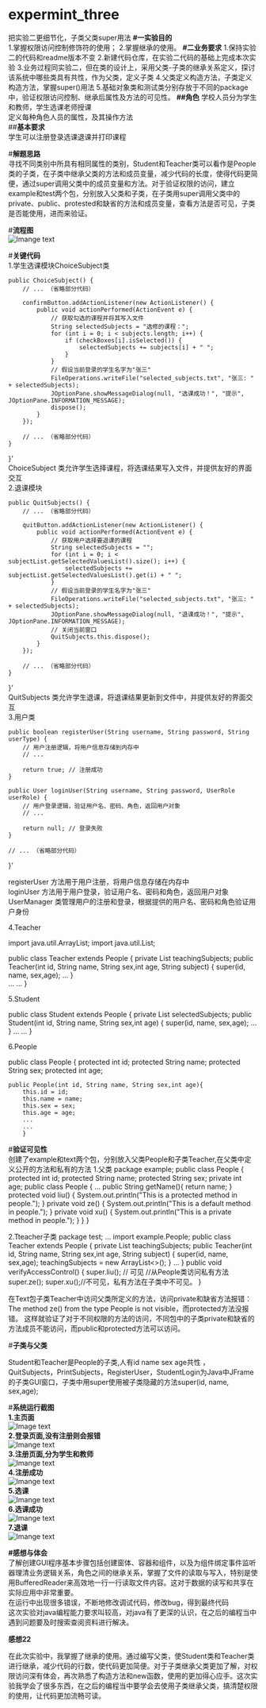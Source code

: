 # expermint_three
把实验二更细节化，子类父类super用法 
**#一实验目的**  
1.掌握权限访问控制修饰符的使用；
2.掌握继承的使用。
**#二业务要求**
1.保持实验二的代码和readme版本不变
2.新建代码仓库，在实验二代码的基础上完成本次实验
3.业务过程同实验二，但在类的设计上，采用父类-子类的继承关系定义，探讨该系统中哪些类具有共性，作为父类，定义子类
4.父类定义构造方法，子类定义构造方法，掌握super()用法
5.基础对象类和测试类分别存放于不同的package中，验证权限访问控制、继承后属性及方法的可见性。
**##角色**
学校人员分为学生和教师，学生选课老师授课  
定义每种角色人员的属性，及其操作方法  
##**基本要求**  
学生可以注册登录选课退课并打印课程

#**解题思路**   
寻找不同类别中所具有相同属性的类别，Student和Teacher类可以看作是People类的子类，在子类中继承父类的方法和成员变量，减少代码的长度，使得代码更简便，通过super调用父类中的成员变量和方法。对于验证权限的访问，建立example和test两个包，分别放入父类和子类，在子类用super调用父类中的private、public、protested和缺省的方法和成员变量，查看方法是否可见，子类是否能使用，进而来验证。

#**流程图**  
![Imange text](https://github.com/banber0/expermint_two/blob/main/%E6%B5%81%E7%A8%8B%E5%9B%BE.png)  


#**关键代码**  
1.学生选课模块ChoiceSubject类  

    public ChoiceSubject() {
        // ... （省略部分代码）

        confirmButton.addActionListener(new ActionListener() {
            public void actionPerformed(ActionEvent e) {
                // 获取勾选的课程并将其写入文件
                String selectedSubjects = "选修的课程：";
                for (int i = 0; i < subjects.length; i++) {
                    if (checkBoxes[i].isSelected()) {
                        selectedSubjects += subjects[i] + " ";
                    }
                }
                // 假设当前登录的学生名字为"张三"
                FileOperations.writeFile("selected_subjects.txt", "张三: " + selectedSubjects);
                JOptionPane.showMessageDialog(null, "选课成功！", "提示", JOptionPane.INFORMATION_MESSAGE);
                dispose();
            }
        });

        // ... （省略部分代码）
    }
}'  
ChoiceSubject 类允许学生选择课程，将选课结果写入文件，并提供友好的界面交互  
2.退课模块  

    public QuitSubjects() {
        // ... （省略部分代码）

        quitButton.addActionListener(new ActionListener() {
            public void actionPerformed(ActionEvent e) {
                // 获取用户选择要退课的课程
                String selectedSubjects = "";
                for (int i = 0; i < subjectList.getSelectedValuesList().size(); i++) {
                    selectedSubjects += subjectList.getSelectedValuesList().get(i) + " ";
                }
                // 假设当前登录的学生名字为"张三"
                FileOperations.writeFile("selected_subjects.txt", "张三: " + selectedSubjects);
                JOptionPane.showMessageDialog(null, "退课成功！", "提示", JOptionPane.INFORMATION_MESSAGE);
                // 关闭当前窗口
                QuitSubjects.this.dispose();
            }
        });

        // ... （省略部分代码）
    }
}'  
QuitSubjects 类允许学生退课，将退课结果更新到文件中，并提供友好的界面交互  
3.用户类  

    public boolean registerUser(String username, String password, String userType) {
        // 用户注册逻辑，将用户信息存储到内存中
        // ...

        return true; // 注册成功
    }

    public User loginUser(String username, String password, UserRole userRole) {
        // 用户登录逻辑，验证用户名、密码、角色，返回用户对象
        // ...

        return null; // 登录失败
    }

    // ... （省略部分代码）
}'  


registerUser 方法用于用户注册，将用户信息存储在内存中  
loginUser 方法用于用户登录，验证用户名、密码和角色，返回用户对象  
UserManager 类管理用户的注册和登录，根据提供的用户名、密码和角色验证用户身份  

4.Teacher

import java.util.ArrayList;
import java.util.List;

public class Teacher extends People {
    private List<Subject> teachingSubjects;
    public Teacher(int id, String name, String sex,int age, String subject) {
        super(id, name, sex,age);
        ...
    }   
    ...
    ...
    }

5.Student

public class Student extends People {
    private List<Subject> selectedSubjects;
    public Student(int id, String name, String sex,int age) {
        super(id, name, sex,age);
        ...
        }
    ...
    ...
    }

6.People

public class People {
    protected int id;
    protected String name;
    protected String sex;
    protected int age;

    public People(int id, String name, String sex,int age){
        this.id = id;
        this.name = name;
        this.sex = sex;
        this.age = age;
        ...
        ...
        }


#**验证可见性**  
创建了example和text两个包，分别放入父类People和子类Teacher,在父类中定义公开的方法和私有的方法
1.父类
package example;
public class People {
    protected int id;
    protected String name;
    protected String sex;
    private int age;
public class People {
    ...
    public String getName(){
         return name;
    }
    protected void liu() {
        System.out.println("This is a protected method in people.");
    }
    private void ze() {
        System.out.println("This is a default method in people.");
    }
    private void xu() {
        System.out.println("This is a private method in people.");
    }
}
}

2.Tteacher子类
package test;
...
import example.People;
public class Teacher extends People {
private List<Subject> teachingSubjects;
    public Teacher(int id, String name, String sex,int age, String subject) {
        super(id, name, sex,age);
        teachingSubjects = new ArrayList<>();
    }
    ...
    }
     public void verifyAccessControl() {
        super.liu(); // 可见
        //从People类访问私有方法
        super.ze(); 
        super.xu();//不可见，私有方法在子类中不可见。
        }


    


在Text包子类Teacher中访问父类所定义的方法，访问private和缺省方法报错：The method ze() from the type People is not visible，而protected方法没报错。
这样就验证了对于不同权限的方法的访问，不同包中的子类private和缺省的方法成员不能访问，而public和protected方法可以访问。

#**子类与父类** 

Student和Teacher是People的子类,人有id name sex age共性 ，QuitSubjects，PrintSubjects，RegisterUser，StudentLogin为Java中JFrame的子类GUI窗口，子类中用super使用被子类隐藏的方法super(id, name, sex,age);


#**系统运行截图**  
**1.主页面**  
![Image text](https://github.com/banber0/expermint_two/blob/main/%E7%B3%BB%E7%BB%9F%E7%95%8C%E9%9D%A2.png)  
**2.登录页面,没有注册则会报错**  
![Imange text](https://github.com/banber0/expermint_two/blob/main/%E7%99%BB%E5%BD%95.png)  
**3.注册页面,分为学生和教师**  
![Imange text](https://github.com/banber0/expermint_two/blob/main/%E6%B3%A8%E5%86%8C.png)  
**4.注册成功**  
![Imange text](https://github.com/banber0/expermint_two/blob/main/%E6%B3%A8%E5%86%8C%E6%88%90%E5%8A%9F.png)  
**5.选课**  
![Imange text](https://github.com/banber0/expermint_two/blob/main/%E9%80%89%E8%AF%BE.png)  
**6.选课成功**  
![Imange text](https://github.com/banber0/expermint_two/blob/main/%E9%80%89%E8%AF%BE%E6%88%90%E5%8A%9F.png)  
**7.退课**  
![Imange text](https://github.com/banber0/expermint_two/blob/main/%E9%80%80%E8%AF%BE%E6%88%90%E5%8A%9F.png)

**#感想与体会**  
了解创建GUI程序基本步骤包括创建窗体、容器和组件，以及为组件绑定事件监听器理清业务逻辑关系，角色之间的继承关系，掌握了文件的读取与写入，特别是使用BufferedReader来高效地一行一行读取文件内容。这对于数据的读写和共享在实际应用中非常重要。  
在运行中出现很多错误，不断地修改调试代码，修改bug，得到最终代码  
这次实验对java编程能力要求叫较高，对java有了更深的认识，在之后的编程当中遇到问题要及时搜索查阅资料进行解决。


**感想22**

在此次实验中，我掌握了继承的使用。通过编写父类，使Student类和Teacher类进行继承，减少代码的行数，使代码更加简便。对于子类继承父类更加了解，对权限访问深有体会，再次熟悉了构造方法和new函数，使用的更加得心应手。这次实验我学会了很多东西，在之后的编程当中要学会去使用子类继承父类，搞清楚权限的使用，让代码更加流畅可读。

